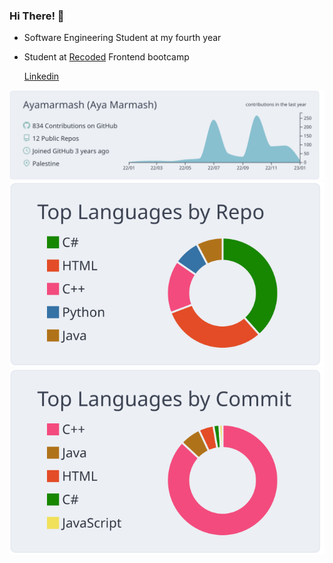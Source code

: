 ### Hi There! 👋



- Software Engineering Student at my fourth year
- Student at [Recoded](https://www.re-coded.com) Frontend bootcamp 

   [Linkedin](https://www.linkedin.com/in/aya-marmash-b63294191/)

[![](https://raw.githubusercontent.com/Ayamarmash/Ayamarmash/master/profile-summary-card-output/nord_bright/0-profile-details.svg)](https://github.com/vn7n24fzkq/github-profile-summary-cards)
[![](https://raw.githubusercontent.com/Ayamarmash/Ayamarmash/master/profile-summary-card-output/nord_bright/1-repos-per-language.svg)](https://github.com/vn7n24fzkq/github-profile-summary-cards) [![](https://raw.githubusercontent.com/Ayamarmash/Ayamarmash/master/profile-summary-card-output/nord_bright/2-most-commit-language.svg)](https://github.com/vn7n24fzkq/github-profile-summary-cards)

